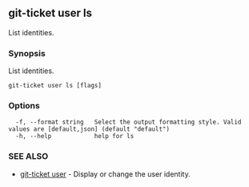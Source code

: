 ## git-ticket user ls

List identities.

### Synopsis

List identities.

```
git-ticket user ls [flags]
```

### Options

```
  -f, --format string   Select the output formatting style. Valid values are [default,json] (default "default")
  -h, --help            help for ls
```

### SEE ALSO

* [git-ticket user](git-ticket_user.md)	 - Display or change the user identity.


